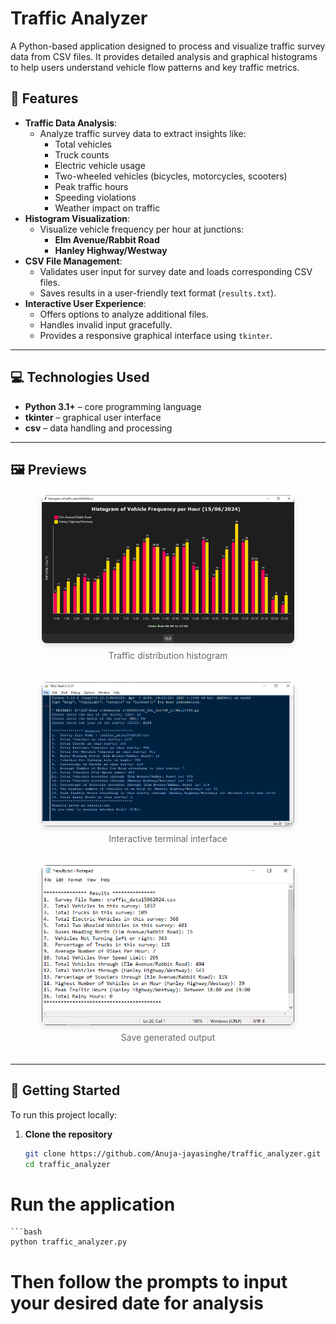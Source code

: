 # Traffic Analyzer

A Python-based application designed to process and visualize traffic survey data from CSV files. It provides detailed analysis and graphical histograms to help users understand vehicle flow patterns and key traffic metrics.

## 🔢 Features

- **Traffic Data Analysis**: 
  - Analyze traffic survey data to extract insights like:
    - Total vehicles
    - Truck counts
    - Electric vehicle usage
    - Two-wheeled vehicles (bicycles, motorcycles, scooters)
    - Peak traffic hours
    - Speeding violations
    - Weather impact on traffic
- **Histogram Visualization**:
  - Visualize vehicle frequency per hour at junctions:
    - **Elm Avenue/Rabbit Road**
    - **Hanley Highway/Westway**
- **CSV File Management**:
  - Validates user input for survey date and loads corresponding CSV files.
  - Saves results in a user-friendly text format (`results.txt`).
- **Interactive User Experience**:
  - Offers options to analyze additional files.
  - Handles invalid input gracefully.
  - Provides a responsive graphical interface using `tkinter`.

---

## 💻 Technologies Used

- **Python 3.1+** – core programming language
- **tkinter** – graphical user interface
- **csv** – data handling and processing

---

## 🖼️ Previews
<div align="center" style="display: flex; flex-wrap: wrap; gap: 20px; justify-content: center; margin: 20px 0;">
  <div style="flex: 1 1 30%; min-width: 250px; text-align: center;">
    <img src="previews/histogramOutput.png" alt="Histogram Visualization" style="max-width: 80%; height: auto; border-radius: 8px; box-shadow: 0 4px 8px rgba(0,0,0,0.1);">
    <p style="margin-top: 8px; color: #666;">Traffic distribution histogram</p>
  </div>
  <div style="flex: 1 1 30%; min-width: 250px; text-align: center;">
    <img src="previews/terminalOutput.png" alt="Terminal Interface" style="max-width: 80%; height: auto; border-radius: 8px; box-shadow: 0 4px 8px rgba(0,0,0,0.1);">
    <p style="margin-top: 8px; color: #666;">Interactive terminal interface</p>
  </div>
  <div style="flex: 1 1 30%; min-width: 250px; text-align: center;">
    <img src="previews/textFileOutput.png" alt="Data Export" style="max-width: 80%; height: auto; border-radius: 8px; box-shadow: 0 4px 8px rgba(0,0,0,0.1);">
    <p style="margin-top: 8px; color: #666;">Save generated output</p>
  </div>
</div>


---

## 🚀 Getting Started

To run this project locally:

1. **Clone the repository**

   ```bash
   git clone https://github.com/Anuja-jayasinghe/traffic_analyzer.git
   cd traffic_analyzer

# Run the application
    ```bash
    python traffic_analyzer.py

# Then follow the prompts to input your desired date for analysis
